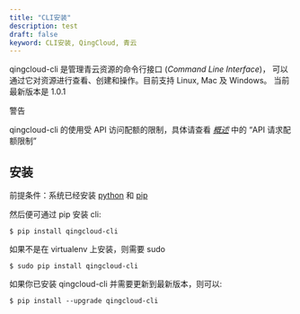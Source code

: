 ```yaml
---
title: "CLI安装"
description: test
draft: false
keyword: CLI安装, QingCloud, 青云
---
```




qingcloud-cli 是管理青云资源的命令行接口 (_Command Line Interface_)， 可以通过它对资源进行查看、创建和操作。目前支持 Linux, Mac 及 Windows。 当前最新版本是 1.0.1

警告

qingcloud-cli 的使用受 API 访问配额的限制，具体请查看 [_概述_](../../../api/overview/) 中的 “API 请求配额限制”

## 安装

前提条件：系统已经安装 [python](https://www.python.org/downloads/) 和 [pip](https://pip.pypa.io/en/latest/installing.html)

然后便可通过 pip 安装 cli:

```
$ pip install qingcloud-cli
```

如果不是在 virtualenv 上安装，则需要 sudo

```
$ sudo pip install qingcloud-cli
```

如果你已安装 qingcloud-cli 并需要更新到最新版本，则可以:

```
$ pip install --upgrade qingcloud-cli
```

